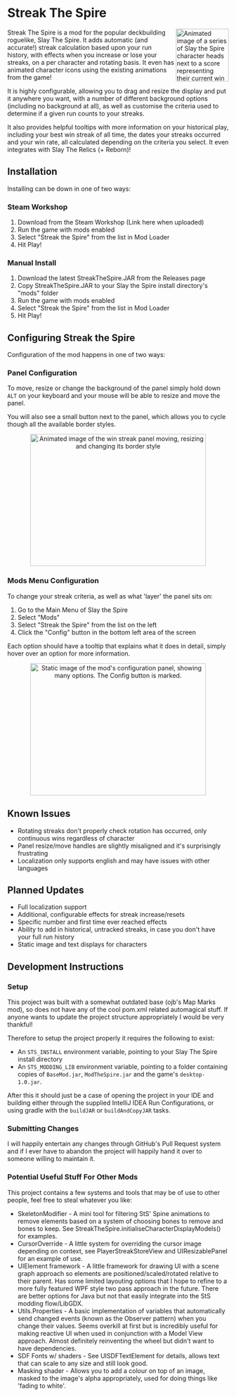 # Streak The Spire

<img align="right" width="120" alt="Animated image of a series of Slay the Spire character heads next to a score representing their current win streak" src="https://i.imgur.com/zSvVX47.png" />
Streak The Spire is a mod for the popular deckbuilding roguelike, Slay The Spire. It adds automatic (and accurate!) streak calculation based upon your run history, with effects when you increase or lose your streaks, on a per character and rotating basis. It even has animated character icons using the existing animations from the game!

It is highly configurable, allowing you to drag and resize the display and put it anywhere you want, with a number of different background options (including no background at all), as well as customise the criteria used to determine if a given run counts to your streaks.

It also provides helpful tooltips with more information on your historical play, including your best win streak of all time, the dates your streaks occurred and your win rate, all calculated depending on the criteria you select. It even integrates with Slay The Relics (+ Reborn)!

## Installation

Installing can be down in one of two ways:

### Steam Workshop
1. Download from the Steam Workshop (Link here when uploaded)
2. Run the game with mods enabled
3. Select "Streak the Spire" from the list in Mod Loader
4. Hit Play!

### Manual Install
1. Download the latest StreakTheSpire.JAR from the Releases page
2. Copy StreakTheSpire.JAR to your Slay the Spire install directory's "mods" folder
3. Run the game with mods enabled
4. Select "Streak the Spire" from the list in Mod Loader
5. Hit Play!

## Configuring Streak the Spire

Configuration of the mod happens in one of two ways:

### Panel Configuration

To move, resize or change the background of the panel simply hold down `ALT`
on your keyboard and your mouse will be able to resize and move the panel.

You will also see a small button next to the panel, which allows you to cycle
though all the available border styles.

<p align="center">
    <img width="400" height="300" alt="Animated image of the win streak panel moving, resizing and changing its border style" src="https://i.imgur.com/zSvVX47.png" />
</p>

### Mods Menu Configuration

To change your streak criteria, as well as what 'layer' the panel sits on:

1. Go to the Main Menu of Slay the Spire
2. Select "Mods"
3. Select "Streak the Spire" from the list on the left
4. Click the "Config" button in the bottom left area of the screen

Each option should have a tooltip that explains what it does in detail, simply hover over an option for more information.

<p align="center">
    <img width="400" height="300" alt="Static image of the mod's configuration panel, showing many options. The Config button is marked." src="https://i.imgur.com/zSvVX47.png" />
</p>

## Known Issues

- Rotating streaks don't properly check rotation has occurred, only continuous wins regardless of character
- Panel resize/move handles are slightly misaligned and it's surprisingly frustrating
- Localization only supports english and may have issues with other languages

## Planned Updates

- Full localization support
- Additional, configurable effects for streak increase/resets
- Specific number and first time ever reached effects
- Ability to add in historical, untracked streaks, in case you don't have your full run history
- Static image and text displays for characters

## Development Instructions

###  Setup
This project was built with a somewhat outdated base (ojb's Map Marks mod), so does not have any of the cool pom.xml related automagical stuff. If anyone wants to update the project structure appropriately I would be very thankful!

Therefore to setup the project properly it requires the following to exist:

- An `STS_INSTALL` environment variable, pointing to your Slay The Spire install directory
- An `STS_MODDING_LIB` environment variable, pointing to a folder containing copies of `BaseMod.jar`, `ModTheSpire.jar` and the game's `desktop-1.0.jar`.

After this it should just be a case of opening the project in your IDE and building either through the supplied IntelliJ IDEA Run Configurations, or using gradle with the `buildJAR` or `buildAndCopyJAR` tasks.

### Submitting Changes

I will happily entertain any changes through GitHub's Pull Request system and if I ever have to abandon the project will happily hand it over to someone willing to maintain it.

### Potential Useful Stuff For Other Mods

This project contains a few systems and tools that may be of use to other people, feel free to steal whatever you like:

- SkeletonModifier - A mini tool for filtering StS' Spine animations to remove elements based on a system of choosing bones to remove and bones to keep. See StreakTheSpire.initialiseCharacterDisplayModels() for examples.
- CursorOverride - A little system for overriding the cursor image depending on context, see PlayerStreakStoreView and UIResizablePanel for an example of use.
- UIElement framework - A little framework for drawing UI with a scene graph approach so elements are positioned/scaled/rotated relative to their parent. Has some limited layouting options that I hope to refine to a more fully featured WPF style two pass approach in the future. There are better options for Java but not that easily integrate into the StS modding flow/LibGDX.
- Utils.Properties - A basic implementation of variables that automatically send changed events (known as the Observer pattern) when you change their values. Seems overkill at first but is incredibly useful for making reactive UI when used in conjunction with a Model View approach. Almost definitely reinventing the wheel but didn't want to have dependencies.
- SDF Fonts w/ shaders - See UISDFTextElement for details, allows text that can scale to any size and still look good.
- Masking shader - Allows you to add a colour on top of an image, masked to the image's alpha appropriately, used for doing things like 'fading to white'.